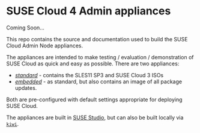 SUSE Cloud 4 Admin appliances
================================
Coming Soon...

This repo contains the source and documentation used to build the 
SUSE Cloud Admin Node appliances.

The appliances are intended to make testing / evaluation /
demonstration of SUSE Cloud as quick and easy as possible.
There are two appliances:

* [*standard*]() - 
  contains the SLES11 SP3 and SUSE Cloud 3 ISOs
* [*embedded*]() - 
  as standard, but also contains an image of all package updates.

Both are pre-configured with default settings appropriate for
deploying SUSE Cloud.

The appliances are built in [SUSE Studio](https://susestudio.com),
but can also be built locally via [`kiwi`](https://en.opensuse.org/Portal:KIWI).
